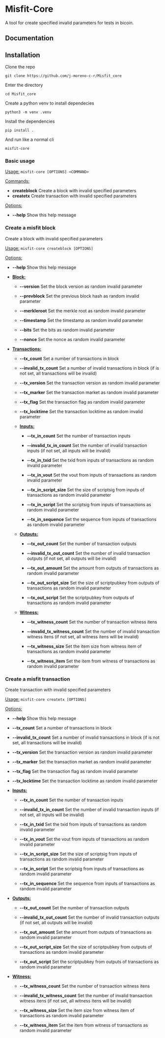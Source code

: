 # Misfit-Core

A tool for create specified invalid parameters for tests in bicoin.

## Documentation

## Installation
Clone the repo
```b
git clone https://github.com/j-moreno-c-r/Misfit_core
```
Enter the directory
```b
cd Misfit_core
```
Create a python venv to install dependecies
```b
python3 -m venv .venv
```
Install the dependencies
```b
pip install .
```
And run like a normal cli
```b
misfit-core
```
### Basic usage

<u>Usage:</u> `misfit-core [OPTIONS] <COMMAND>`

<u>Commands:</u>
- <b>createblock</b> Create a block with invalid specified parameters
- <b>createtx</b> Create transaction with invalid specified parameters

<u>Options:</u>
- <b>--help</b> Show this help message

### Create a misfit block

Create a block with invalid specified parameters

<u>Usage:</u> `misfit-core createblock [OPTIONS]`

<u>Options:</u>
- <b>--help</b> Show this help message

- <u><b>Block:</b></u>
  - <b>--version</b> Set the block version as random invalid parameter

  - <b>--prevblock</b> Set the previous block hash as random invalid parameter

  - <b>--merkleroot</b> Set the merkle root as random invalid parameter

  - <b>--timestamp</b> Set the timestamp as random invalid parameter

  - <b>--bits</b> Set the bits as random invalid parameter

  - <b>--nonce</b> Set the nonce as random invalid parameter

  
- <u><b>Transactions:</b></u>
  - <b>--tx_count</b> Set a number of transactions in block
  
  - <b>--invalid_tx_count</b> Set a number of invalid transactions in block (if is not set, all transactions will be invalid)
  
  - <b>--tx_version</b> Set the transaction version as random invalid parameter
  
  - <b>--tx_marker</b> Set the transaction market as random invalid parameter
  
  - <b>--tx_flag</b> Set the transaction flag as random invalid parameter
  
  - <b>--tx_locktime</b> Set the transaction locktime as random invalid parameter
  
  - <u><b>Inputs:</b></u>
    - <b>--tx_in_count</b> Set the number of transaction inputs
    
    - <b>--invalid_tx_in_count</b> Set the number of invalid transaction inputs (if not set, all inputs will be invalid)
    
    - <b>--tx_in_txid</b> Set the txid from inputs of transactions as random invalid parameter
    
    - <b>--tx_in_vout</b> Set the vout from inputs of transactions as random invalid parameter
    
    - <b>--tx_in_script_size</b> Set the size of scriptsig from inputs of transactions as random invalid parameter
    
    - <b>--tx_in_script</b> Set the scriptsig from inputs of transactions as random invalid parameter
    
    - <b>--tx_in_sequence</b> Set the sequence from inputs of transactions as random invalid parameter
  
  - <u><b>Outputs:</b></u>
    - <b>--tx_out_count</b> Set the number of transaction outputs
    
    - <b>--invalid_tx_out_count</b> Set the number of invalid transaction outputs (if not set, all outputs will be invalid)
    
    - <b>--tx_out_amount</b> Set the amount from outputs of transactions as random invalid parameter
    
    - <b>--tx_out_script_size</b> Set the size of scriptpubkey from outputs of transactions as random invalid parameter
    
    - <b>--tx_out_script</b> Set the scriptpubkey from outputs of transactions as random invalid parameter
  
  - <u><b>Witness:</b></u>
    - <b>--tx_witness_count</b> Set the number of transaction witness itens
    
    - <b>--invalid_tx_witness_count</b> Set the number of invalid transaction witness itens (if not set, all witness itens will be invalid)
    
    - <b>--tx_witness_size</b> Set the item size from witness item of transactions as random invalid parameter
    
    - <b>--tx_witness_item</b> Set the item from witness of transactions as random invalid parameter

### Create a misfit transaction

Create transaction with invalid specified parameters

<u>Usage:</u> `misfit-core createtx [OPTIONS]`

<u>Options:</u>
- <b>--help</b> Show this help message

- <b>--tx_count</b> Set a number of transactions in block
  
- <b>--invalid_tx_count</b> Set a number of invalid transactions in block (if is not set, all transactions will be invalid)

- <b>--tx_version</b> Set the transaction version as random invalid parameter

- <b>--tx_marker</b> Set the transaction market as random invalid parameter

- <b>--tx_flag</b> Set the transaction flag as random invalid parameter

- <b>--tx_locktime</b> Set the transaction locktime as random invalid parameter

- <u><b>Inputs:</b></u>
  - <b>--tx_in_count</b> Set the number of transaction inputs
  
  - <b>--invalid_tx_in_count</b> Set the number of invalid transaction inputs (if not set, all inputs will be invalid)
  
  - <b>--tx_in_txid</b> Set the txid from inputs of transactions as random invalid parameter
  
  - <b>--tx_in_vout</b> Set the vout from inputs of transactions as random invalid parameter
  
  - <b>--tx_in_script_size</b> Set the size of scriptsig from inputs of transactions as random invalid parameter
  
  - <b>--tx_in_script</b> Set the scriptsig from inputs of transactions as random invalid parameter
  
  - <b>--tx_in_sequence</b> Set the sequence from inputs of transactions as random invalid parameter

- <u><b>Outputs:</b></u>
  - <b>--tx_out_count</b> Set the number of transaction outputs
  
  - <b>--invalid_tx_out_count</b> Set the number of invalid transaction outputs (if not set, all outputs will be invalid)
  
  - <b>--tx_out_amount</b> Set the amount from outputs of transactions as random invalid parameter
  
  - <b>--tx_out_script_size</b> Set the size of scriptpubkey from outputs of transactions as random invalid parameter
  
  - <b>--tx_out_script</b> Set the scriptpubkey from outputs of transactions as random invalid parameter

- <u><b>Witness:</b></u>
  - <b>--tx_witness_count</b> Set the number of transaction witness itens
  
  - <b>--invalid_tx_witness_count</b> Set the number of invalid transaction witness itens (if not set, all witness itens will be invalid)
  
  - <b>--tx_witness_size</b> Set the item size from witness item of transactions as random invalid parameter
  
  - <b>--tx_witness_item</b> Set the item from witness of transactions as random invalid parameter